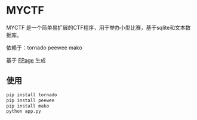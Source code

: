 # MYCTF

MYCTF 是一个简单易扩展的CTF程序，用于举办小型比赛，基于sqlite和文本数据库。

依赖于：tornado peewee mako

基于 [FPage](https://github.com/fy0/fpage) 生成

## 使用

```sh
pip install tornado
pip install peewee
pip install mako
python app.py
```
